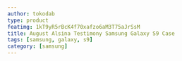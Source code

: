 ```yaml
---
author: tokodab
type: product
featimg: 1kT9yR5rBcK4f70xafzo6aM3T75aJrSsM
title: August Alsina Testimony Samsung Galaxy S9 Case
tags: [samsung, galaxy, s9]
category: [samsung]
---
```

